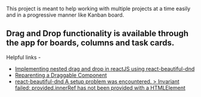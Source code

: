 This project is meant to help working with multiple projects at a time easily and in a progressive manner like Kanban board.

## Drag and Drop functionality is available through the app for boards, columns and task cards.

Helpful links - 
- [Implementing nested drag and drop in reactJS using react-beautiful-dnd](https://medium.com/nerd-for-tech/implementing-nested-drag-and-drop-in-reactjs-using-react-beautiful-dnd-878ce8ad70be)
- [Reparenting a Draggable Component](https://github.com/atlassian/react-beautiful-dnd/blob/master/docs/guides/reparenting.md)
- [react-beautiful-dnd A setup problem was encountered. > Invariant failed: provided.innerRef has not been provided with a HTMLElement](https://github.com/atlassian/react-beautiful-dnd/issues/2047)

